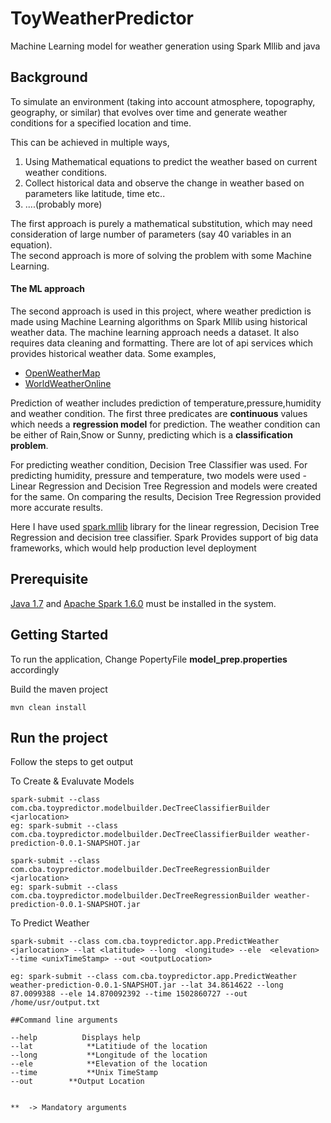 # ToyWeatherPredictor
Machine Learning model for weather generation using Spark Mllib and java

## Background
To simulate an environment (taking into account atmosphere, topography, geography, or similar) that evolves over time and generate weather conditions for a specified location and time.

This can be achieved in multiple ways,  
1. Using Mathematical equations to predict the weather based on current weather conditions.   
2. Collect historical data and observe the change in weather based on parameters like latitude, time etc..  
3. ....(probably more)

The first approach is purely a mathematical substitution, which may need consideration of large number of parameters (say 40 variables in an equation).  
The second approach is more of solving the problem with some Machine Learning.  


#### The ML approach
The second approach is used in this project, where weather prediction is made using Machine Learning algorithms on Spark Mllib using historical weather data. 
The machine learning approach needs a dataset. It also requires data cleaning and formatting. There are lot of api services which provides historical weather data. Some examples,
* [OpenWeatherMap](https://openweathermap.org/api)
* [WorldWeatherOnline](https://developer.worldweatheronline.com/)


Prediction of weather includes prediction of temperature,pressure,humidity and weather condition. The first three predicates are **continuous** values which needs a **regression model** for prediction. The weather condition can be either of Rain,Snow or Sunny, predicting which is a **classification problem**.

For predicting weather condition, Decision Tree Classifier was used. For predicting humidity, pressure and temperature, two models were used - Linear Regression and Decision Tree Regression and models were created for the same. On comparing the results, Decision Tree Regression provided more accurate results.

Here I have used [spark.mllib](https://spark.apache.org/docs/1.6.0/mllib-guide.html) library for the linear regression, Decision Tree Regression and decision tree classifier. Spark Provides support of big data frameworks, which would help production level deployment


## Prerequisite

[Java 1.7](https://java.com/en/download/) and [Apache Spark 1.6.0](https://spark.apache.org/releases/spark-release-1-6-0.html) must be installed in the system.

## Getting Started
To run the application, 
Change PopertyFile **model_prep.properties** accordingly

Build the maven project

```
mvn clean install  
```

## Run the project
Follow the steps to get output  

To Create & Evaluvate Models
```
spark-submit --class com.cba.toypredictor.modelbuilder.DecTreeClassifierBuilder <jarlocation>
eg: spark-submit --class com.cba.toypredictor.modelbuilder.DecTreeClassifierBuilder weather-prediction-0.0.1-SNAPSHOT.jar

spark-submit --class com.cba.toypredictor.modelbuilder.DecTreeRegressionBuilder <jarlocation>
eg: spark-submit --class com.cba.toypredictor.modelbuilder.DecTreeRegressionBuilder weather-prediction-0.0.1-SNAPSHOT.jar
```

To Predict Weather
```
spark-submit --class com.cba.toypredictor.app.PredictWeather <jarlocation> --lat <latitude> --long  <longitude> --ele  <elevation> --time <unixTimeStamp> --out <outputLocation>

eg: spark-submit --class com.cba.toypredictor.app.PredictWeather weather-prediction-0.0.1-SNAPSHOT.jar --lat 34.8614622 --long 87.0099388 --ele 14.870092392 --time 1502860727 --out /home/usr/output.txt
```


```
##Command line arguments 

--help          Displays help  
--lat            **Latitiude of the location 
--long           **Longitude of the location
--ele            **Elevation of the location 
--time           **Unix TimeStamp
--out		 **Output Location


**  -> Mandatory arguments   

